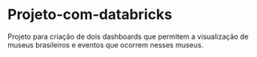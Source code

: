 # Projeto-com-databricks
 Projeto para criação de dois dashboards que permitem a visualização de museus brasileiros e eventos que ocorrem nesses museus.
